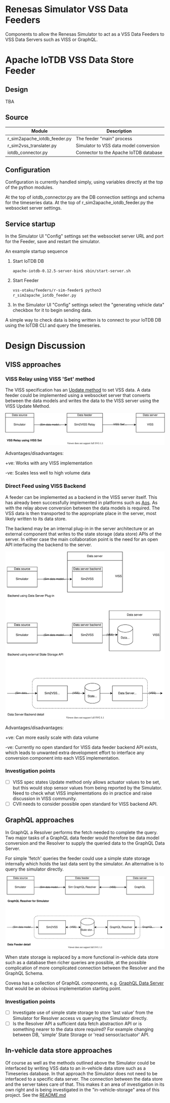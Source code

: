 # Renesas Simulator VSS Data Feeders

Components to allow the Renesas Simulator to act as a VSS Data Feeders to VSS Data Servers such as VISS or GraphQL.

# Apache IoTDB VSS Data Store Feeder
## Design
TBA
## Source
| Module | Description |
| ------------- | ------------- |
r_sim2apache_iotdb_feeder.py | The feeder "main" process
r_sim2vss_translater.py | Simulator to VSS data model conversion
iotdb_connector.py | Connector to the Apache IoTDB database
## Configuration
Configuration is currently handled simply, using variables directly at the top of the python modules.

At the top of iotdb_connector.py are the DB connection settings and schema for the timeseries data. At the top of r_sim2apache_iotdb_feeder.py the websocket server settings.

## Service startup

In the Simulator UI "Config" settings set the websocket server URL and port for the Feeder, save and restart the simulator.

An example startup sequence
1. Start IoTDB DB
    ```
    apache-iotdb-0.12.5-server-bin$ sbin/start-server.sh
    ```
2. Start Feeder
    ```
    vss-otaku/feeders/r-sim-feeder$ python3 r_sim2apache_iotdb_feeder.py
    ```
3. In the Simulator UI "Config" settings select the "generating vehicle data" checkbox for it to begin sending data.

A simple way to check data is being written is to connect to your IoTDB DB using the IoTDB CLI and query the timeseries.

# Design Discussion
## VISS approaches

### VISS Relay using VISS 'Set' method
The VISS specification has an [Update method](https://w3c.github.io/automotive/spec/VISSv2_Core.html#update) to set VSS data. A data feeder could be implemented using a websocket server that converts between the data models and writes the data to the VISS server using the VISS Update Method.

![VISS Set Method](doc/r-sim2viss-feeder-viss-set.drawio.svg)

Advantages/disadvantages:

+ve: Works with any VISS implementation

-ve: Scales less well to high volume data

### Direct Feed using VISS Backend
A feeder can be implemented as a backend in the VISS server itself. This has already been successfully implemented in platforms such as [Aos](https://aoscloud.io/). As with the relay above conversion between the data models is required. The VSS data is then transported to the appropriate place in the server, most likely written to its data store.

The backend may be an internal plug-in in the server architecture or an external component that writes to the state storage (data store) APIs of the server. In either case the main collaboration point is the need for an open API interfacing the backend to the server.

![VISS Backend](doc/r-sim2viss-feeder-viss-backend.drawio.svg)

Advantages/disadvantages:

+ve: Can more easily scale with data volume

-ve: Currently no open standard for VISS data feeder backend API exists, which leads to unwanted extra development effort to interface any conversion component into each VISS implementation.


### Investigation points
- [ ] VISS spec states Update method only allows actuator values to be set, but this would stop sensor values from being reported by the Simulator. Need to check what VISS implementations do in practice and raise discussion in VISS community.
- [ ] CVII needs to consider possible open standard for VISS backend API.

## GraphQL approaches
In GraphQL a Resolver performs the fetch needed to complete the query. Two major tasks of a GraphQL data feeder would therefore be data model conversion and the Resolver to supply the queried data to the GraphQL Data Server.

For simple 'fetch' queries the feeder could use a simple state storage internally which holds the last data sent by the simulator. An alternative is to query the simulator directly.

![GraphQL Resolver](doc/r-sim2graphql.drawio.svg)

When state storage is replaced by a more functional in-vehicle data store such as a database then richer queries are possible, at the possible complication of more complicated connection between the Resolver and the GraphQL Schema.

Covesa has a collection of GraphQL components, e.g. [GraphQL Data Server](https://github.com/COVESA/graphql-vss-data-server) that would be an obvious implementation starting point.


### Investigation points
- [ ] Investigate use of simple state storage to store 'last value' from the Simulator for Resolver access vs querying the Simulator directly.
- [ ] Is the Resolver API a sufficient data fetch abstraction API or is something nearer to the data store required? For example changing between DB, 'simple' State Storage or 'read sensor/actuator' API.

## In-vehicle data store approaches
Of course as well as the methods outlined above the Simulator could be interfaced by writing VSS data to an in-vehicle data store such as a Timeseries database. In that approach the Simulator does not need to be interfaced to a specific data server. The connection between the data store and the server takes care of that. This makes it an area of investigation in its own right and is being investigated in the "in-vehicle-storage" area of this project. See the [README.md](../../in-vehicle-storage/apache-iotdb/README.md)